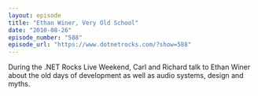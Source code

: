 ```yaml
---
layout: episode
title: "Ethan Winer, Very Old School"
date: "2010-08-26"
episode_number: "588"
episode_url: "https://www.dotnetrocks.com/?show=588"
---
```


During the .NET Rocks Live Weekend, Carl and Richard talk to Ethan Winer about the old days of development as well as audio systems, design and myths.
